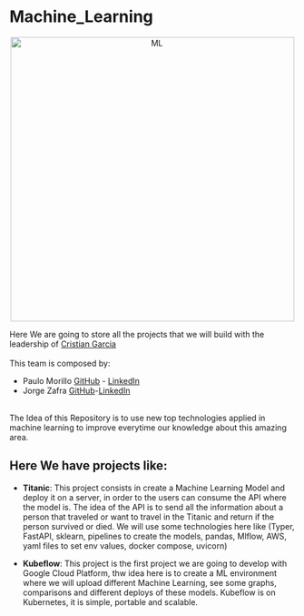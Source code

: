 # Machine_Learning
<p align="center"><img src="kubeflow_ml/images/ml_gif.gif" width="500" height="500" alt="ML" align="middle"></p>

Here We are going to store all the projects that we will build with the leadership of [Cristian Garcia](https://www.linkedin.com/in/cgarciae/)<br>
<br>
This team is composed by:

- Paulo Morillo [GitHub](https://github.com/PauloMorillo) - [LinkedIn](https://www.linkedin.com/in/paulo-morillo-mu%C3%B1oz-191745143/)
- Jorge Zafra [GitHub](https://github.com/jorgezafra94)-[LinkedIn](https://www.linkedin.com/in/jorge-enrique-zafra-ria%C3%B1o-49268193/)
  <br>
  <br>

The Idea of this Repository is to use new top technologies applied in machine learning to improve everytime our knowledge about this amazing area.

## Here We have projects like:

- <b>Titanic</b>: This project consists in create a Machine Learning Model and deploy it on a server, in order to the users can consume the API where the model is. The idea of the API is to send all the information about a person that traveled or want to travel in the Titanic and return if the person survived or died. We will use some technologies here like (Typer, FastAPI, sklearn, pipelines to create the models, pandas, Mlflow, AWS, yaml files to set env values, docker compose, uvicorn)

- <b>Kubeflow</b>: This project is the first project we are going to develop with Google Cloud Platform, thw idea here is to create a ML environment where we will upload different Machine Learning, see some graphs, comparisons and different deploys of these models. Kubeflow is on Kubernetes, it is simple, portable and scalable.